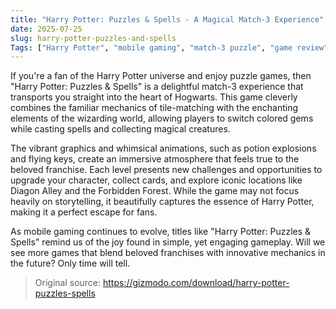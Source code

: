 ```yaml
---
title: "Harry Potter: Puzzles & Spells - A Magical Match-3 Experience"
date: 2025-07-25
slug: harry-potter-puzzles-and-spells
Tags: ["Harry Potter", "mobile gaming", "match-3 puzzle", "game review"]
---
```


If you're a fan of the Harry Potter universe and enjoy puzzle games, then "Harry Potter: Puzzles & Spells" is a delightful match-3 experience that transports you straight into the heart of Hogwarts. This game cleverly combines the familiar mechanics of tile-matching with the enchanting elements of the wizarding world, allowing players to switch colored gems while casting spells and collecting magical creatures.

The vibrant graphics and whimsical animations, such as potion explosions and flying keys, create an immersive atmosphere that feels true to the beloved franchise. Each level presents new challenges and opportunities to upgrade your character, collect cards, and explore iconic locations like Diagon Alley and the Forbidden Forest. While the game may not focus heavily on storytelling, it beautifully captures the essence of Harry Potter, making it a perfect escape for fans.

As mobile gaming continues to evolve, titles like "Harry Potter: Puzzles & Spells" remind us of the joy found in simple, yet engaging gameplay. Will we see more games that blend beloved franchises with innovative mechanics in the future? Only time will tell.
> Original source: https://gizmodo.com/download/harry-potter-puzzles-spells